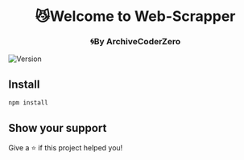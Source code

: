 <h1 align="center">😼Welcome to Web-Scrapper </h1>
<h3 align="center">🌀By ArchiveCoderZero</h3>

<p>
  <img alt="Version" src="https://img.shields.io/npm/v/homework.svg">
</p>

## Install

```sh
npm install
```

## Show your support

Give a ⭐️ if this project helped you!

